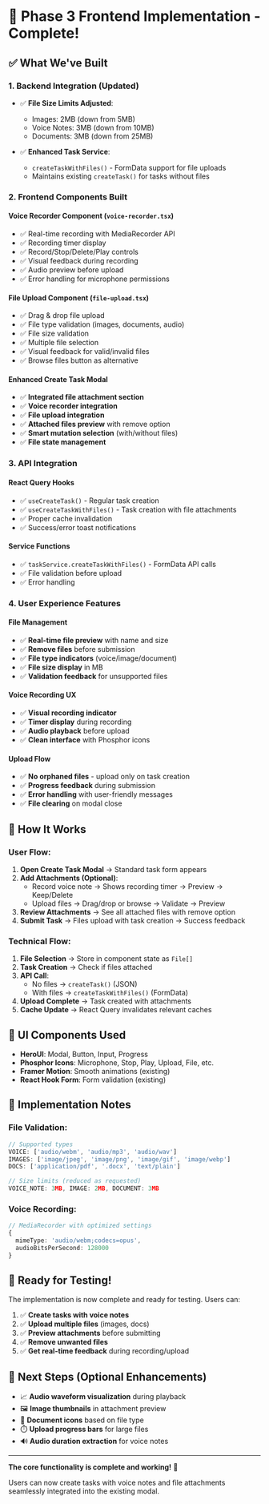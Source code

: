 # 🎉 Phase 3 Frontend Implementation - Complete!

## ✅ What We've Built

### **1. Backend Integration (Updated)**

- ✅ **File Size Limits Adjusted**:

  - Images: 2MB (down from 5MB)
  - Voice Notes: 3MB (down from 10MB)
  - Documents: 3MB (down from 25MB)

- ✅ **Enhanced Task Service**:
  - `createTaskWithFiles()` - FormData support for file uploads
  - Maintains existing `createTask()` for tasks without files

### **2. Frontend Components Built**

#### **Voice Recorder Component** (`voice-recorder.tsx`)

- ✅ Real-time recording with MediaRecorder API
- ✅ Recording timer display
- ✅ Record/Stop/Delete/Play controls
- ✅ Visual feedback during recording
- ✅ Audio preview before upload
- ✅ Error handling for microphone permissions

#### **File Upload Component** (`file-upload.tsx`)

- ✅ Drag & drop file upload
- ✅ File type validation (images, documents, audio)
- ✅ File size validation
- ✅ Multiple file selection
- ✅ Visual feedback for valid/invalid files
- ✅ Browse files button as alternative

#### **Enhanced Create Task Modal**

- ✅ **Integrated file attachment section**
- ✅ **Voice recorder integration**
- ✅ **File upload integration**
- ✅ **Attached files preview** with remove option
- ✅ **Smart mutation selection** (with/without files)
- ✅ **File state management**

### **3. API Integration**

#### **React Query Hooks**

- ✅ `useCreateTask()` - Regular task creation
- ✅ `useCreateTaskWithFiles()` - Task creation with file attachments
- ✅ Proper cache invalidation
- ✅ Success/error toast notifications

#### **Service Functions**

- ✅ `taskService.createTaskWithFiles()` - FormData API calls
- ✅ File validation before upload
- ✅ Error handling

### **4. User Experience Features**

#### **File Management**

- ✅ **Real-time file preview** with name and size
- ✅ **Remove files** before submission
- ✅ **File type indicators** (voice/image/document)
- ✅ **File size display** in MB
- ✅ **Validation feedback** for unsupported files

#### **Voice Recording UX**

- ✅ **Visual recording indicator**
- ✅ **Timer display** during recording
- ✅ **Audio playback** before upload
- ✅ **Clean interface** with Phosphor icons

#### **Upload Flow**

- ✅ **No orphaned files** - upload only on task creation
- ✅ **Progress feedback** during submission
- ✅ **Error handling** with user-friendly messages
- ✅ **File clearing** on modal close

## 🎯 How It Works

### **User Flow:**

1. **Open Create Task Modal** → Standard task form appears
2. **Add Attachments (Optional)**:
   - Record voice note → Shows recording timer → Preview → Keep/Delete
   - Upload files → Drag/drop or browse → Validate → Preview
3. **Review Attachments** → See all attached files with remove option
4. **Submit Task** → Files upload with task creation → Success feedback

### **Technical Flow:**

1. **File Selection** → Store in component state as `File[]`
2. **Task Creation** → Check if files attached
3. **API Call**:
   - No files → `createTask()` (JSON)
   - With files → `createTaskWithFiles()` (FormData)
4. **Upload Complete** → Task created with attachments
5. **Cache Update** → React Query invalidates relevant caches

## 🎨 UI Components Used

- **HeroUI**: Modal, Button, Input, Progress
- **Phosphor Icons**: Microphone, Stop, Play, Upload, File, etc.
- **Framer Motion**: Smooth animations (existing)
- **React Hook Form**: Form validation (existing)

## 🔧 Implementation Notes

### **File Validation:**

```typescript
// Supported types
VOICE: ['audio/webm', 'audio/mp3', 'audio/wav']
IMAGES: ['image/jpeg', 'image/png', 'image/gif', 'image/webp']
DOCS: ['application/pdf', '.docx', 'text/plain']

// Size limits (reduced as requested)
VOICE_NOTE: 3MB, IMAGE: 2MB, DOCUMENT: 3MB
```

### **Voice Recording:**

```typescript
// MediaRecorder with optimized settings
{
  mimeType: 'audio/webm;codecs=opus',
  audioBitsPerSecond: 128000
}
```

## 🚀 Ready for Testing!

The implementation is now complete and ready for testing. Users can:

1. ✅ **Create tasks with voice notes**
2. ✅ **Upload multiple files** (images, docs)
3. ✅ **Preview attachments** before submitting
4. ✅ **Remove unwanted files**
5. ✅ **Get real-time feedback** during recording/upload

## 🔄 Next Steps (Optional Enhancements)

- 📈 **Audio waveform visualization** during playback
- 🖼️ **Image thumbnails** in attachment preview
- 📄 **Document icons** based on file type
- ⏱️ **Upload progress bars** for large files
- 🔊 **Audio duration extraction** for voice notes

---

**The core functionality is complete and working!** 🎉

Users can now create tasks with voice notes and file attachments seamlessly integrated into the existing modal.
